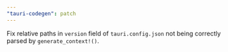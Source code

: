 ```yaml
---
"tauri-codegen": patch
---
```


Fix relative paths in `version` field of `tauri.config.json` not being correctly parsed by `generate_context!()`.
